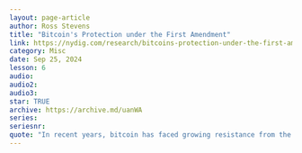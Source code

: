 ```yaml
---
layout: page-article
author: Ross Stevens
title: "Bitcoin's Protection under the First Amendment"
link: https://nydig.com/research/bitcoins-protection-under-the-first-amendment
category: Misc
date: Sep 25, 2024
lesson: 6
audio: 
audio2: 
audio3: 
star: TRUE
archive: https://archive.md/uanWA
series: 
seriesnr: 
quote: "In recent years, bitcoin has faced growing resistance from the very governmental authorities that bitcoin advocates seek to deprive of their monetary monopolies. In taking such steps, regulators do not appear to have considered the First Amendment implications of targeting bitcoin. They should. This paper argues through extensive legal precedent that bitcoin is speech and therefore protected by the First Amendment. Any regulations attempting to curtail bitcoin therefore have clear constitutional implications.‍"
---
```

